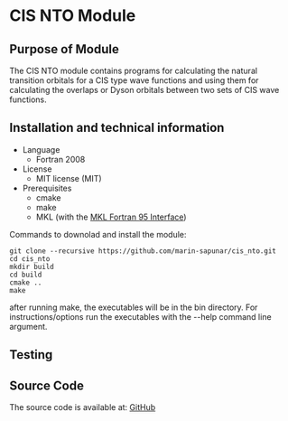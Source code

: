 # CIS NTO Module


## Purpose of Module

The CIS NTO module contains programs for calculating the natural transition orbitals for a CIS type wave functions and using them for calculating the overlaps or Dyson orbitals between two sets of CIS wave functions.

## Installation and technical information

* Language
  * Fortran 2008
* License
  * MIT license (MIT)
* Prerequisites
  * cmake
  * make
  * MKL (with the [MKL Fortran 95 Interface](https://software.intel.com/en-us/mkl-linux-developer-guide-fortran-95-interfaces-to-lapack-and-blas))

Commands to downolad and install the module:

```
git clone --recursive https://github.com/marin-sapunar/cis_nto.git
cd cis_nto
mkdir build
cd build
cmake ..
make
```

after running  make, the executables will be in the bin directory. 
For instructions/options run the executables with the --help command line argument.


## Testing


## Source Code

The source code is available at: [GitHub][Git]


[Git]: https://github.com/msapunar/cis_nto

